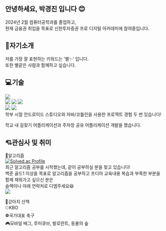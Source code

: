 ## 안녕하세요, 박경진 입니다 😊
2024년 2월 컴퓨터공학과를 졸업하고,   
현재 금융권 취업을 목표로 신한투자증권 프로 디지털 아카데미에 참여중입니다.  


<!--
**janjinn/janjinn** is a ✨ _special_ ✨ repository because its `README.md` (this file) appears on your GitHub profile.

Here are some ideas to get you started:

- 🔭 I’m currently working on ...
- 🌱 I’m currently learning ...
- 👯 I’m looking to collaborate on ...
- 🤔 I’m looking for help with ...
- 💬 Ask me about ...
- 📫 How to reach me: ...
- 😄 Pronouns: ...
- ⚡ Fun fact: ...
-->

## 👀자기소개
저를 가장 잘 표현하는 키워드는 '별✨' 입니다.  
또한 별같은 사람과 함께하고 싶습니다.  


## 💻기술
<!--
<img src="https://img.shields.io/badge/아이콘내용-바탕색?style=flat&logo=로고이름&logoColor=white"/>
-->
<img src="https://img.shields.io/badge/Java-007396?style=flat&logo=Java&logoColor=white" />  
<div> <img src="https://img.shields.io/badge/androidstudio-3DDC84?style=flat&logo=androidstudio&logoColor=white"/> <img src="https://img.shields.io/badge/eclipseide-2C2255?style=flat&logo=eclipseide&logoColor=white"/> <img src="https://img.shields.io/badge/intellijidea-000000?style=flat&logo=intellijidea&logoColor=white"/>  </div>
<div><img src="https://img.shields.io/badge/figma-F24E1E?style=flat&logo=figma&logoColor=white"/> <img src="https://img.shields.io/badge/notion-000000?style=flat&logo=notion&logoColor=white"/>  </div>  
학부 시절 안드로이드 스튜디오와 자바/코틀린을 사용한 프로젝트 경험 두 번 있습니다!  

학교 내 길찾기 어플리케이션과 주차장 공유 어플리케이션 개발을 했습니다.  


## 💘관심사 및 취미
🧩알고리즘  
[![Solved.ac Profile](http://mazassumnida.wtf/api/v2/generate_badge?boj=hellostar)](https://solved.ac/hellostar)  
최근 알고리즘 공부를 시작했는데, 같이 공부하실 분을 찾고 있습니다!  
백준 골드1 이상을 목표로 알고리즘을 공부하고 프디아 교육내용 복습과 부족한 부분을 함께 채워가고 싶으신 분은  
슬랙이나 아래 연락처로 디엠주세요😆  
<a href="https://www.instagram.com/_jan__jin"><img src="https://img.shields.io/badge/Instagram-%23E4405F.svg?style=for-the-badge&logo=Instagram&logoColor=white&link=https://www.instagram.com/_jan__jin"/></a>  

🐶강아지 산책  
⚾KBO  
⚽국가대표 축구  
🎮모바일 배그, 루미큐브, 발로란트, 동물의 숲  

